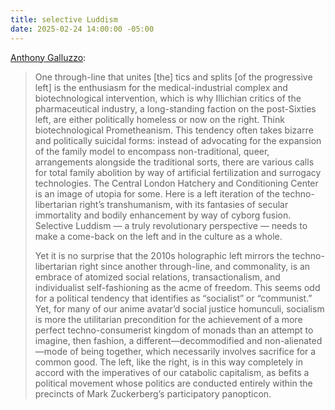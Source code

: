 ```yaml
---
title: selective Luddism
date: 2025-02-24 14:00:00 -05:00
---
```


[Anthony Galluzzo](https://substack.com/home/post/p-156883406):

>One through-line that unites [the] tics and splits [of the progressive left] is the enthusiasm for the medical-industrial complex and biotechnological intervention, which is why Illichian critics of the pharmaceutical industry, a long-standing faction on the post-Sixties left, are either politically homeless or now on the right. Think biotechnological Prometheanism. This tendency often takes bizarre and politically suicidal forms: instead of advocating for the expansion of the family model to encompass non-traditional, queer, arrangements alongside the traditional sorts, there are various calls for total family abolition by way of artificial fertilization and surrogacy technologies. The Central London Hatchery and Conditioning Center is an image of utopia for some. Here is a left iteration of the techno-libertarian right’s transhumanism, with its fantasies of secular immortality and bodily enhancement by way of cyborg fusion. Selective Luddism — a truly revolutionary perspective — needs to make a come-back on the left and in the culture as a whole.
>
>Yet it is no surprise that the 2010s holographic left mirrors the techno-libertarian right since another through-line, and commonality, is an embrace of atomized social relations, transactionalism, and individualist self-fashioning as the acme of freedom. This seems odd for a political tendency that identifies as “socialist” or “communist.” Yet, for many of our anime avatar’d social justice homunculi, socialism is more the utilitarian precondition for the achievement of a more perfect techno-consumerist kingdom of monads than an attempt to imagine, then fashion, a different—decommodified and non-alienated—mode of being together, which necessarily involves sacrifice for a common good. The left, like the right, is in this way completely in accord with the imperatives of our catabolic capitalism, as befits a political movement whose politics are conducted entirely within the precincts of Mark Zuckerberg’s participatory panopticon.
